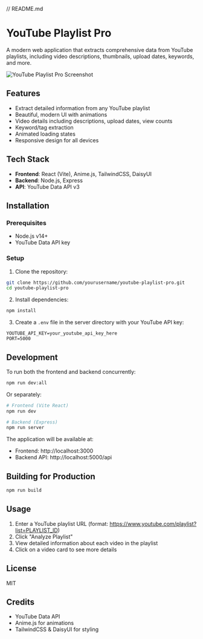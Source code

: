 // README.md
# YouTube Playlist Pro

A modern web application that extracts comprehensive data from YouTube playlists, including video descriptions, thumbnails, upload dates, keywords, and more.

![YouTube Playlist Pro Screenshot](screenshot.png)

## Features

- Extract detailed information from any YouTube playlist
- Beautiful, modern UI with animations
- Video details including descriptions, upload dates, view counts
- Keyword/tag extraction
- Animated loading states
- Responsive design for all devices

## Tech Stack

- **Frontend**: React (Vite), Anime.js, TailwindCSS, DaisyUI
- **Backend**: Node.js, Express
- **API**: YouTube Data API v3

## Installation

### Prerequisites

- Node.js v14+
- YouTube Data API key

### Setup

1. Clone the repository:
```bash
git clone https://github.com/yourusername/youtube-playlist-pro.git
cd youtube-playlist-pro
```

2. Install dependencies:
```bash
npm install
```

3. Create a `.env` file in the server directory with your YouTube API key:
```
YOUTUBE_API_KEY=your_youtube_api_key_here
PORT=5000
```

## Development

To run both the frontend and backend concurrently:

```bash
npm run dev:all
```

Or separately:

```bash
# Frontend (Vite React)
npm run dev

# Backend (Express)
npm run server
```

The application will be available at:
- Frontend: http://localhost:3000
- Backend API: http://localhost:5000/api

## Building for Production

```bash
npm run build
```

## Usage

1. Enter a YouTube playlist URL (format: https://www.youtube.com/playlist?list=PLAYLIST_ID)
2. Click "Analyze Playlist"
3. View detailed information about each video in the playlist
4. Click on a video card to see more details

## License

MIT

## Credits

- YouTube Data API
- Anime.js for animations
- TailwindCSS & DaisyUI for styling